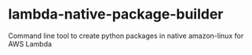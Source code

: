 # lambda-native-package-builder
Command line tool to create python packages in native amazon-linux for AWS Lambda
